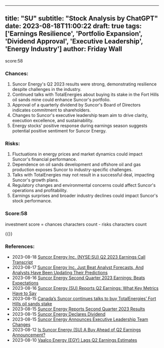 
---
title: "SU"
subtitle: "Stock Analysis by ChatGPT"
date: 2023-08-18T11:00:22
draft: true
tags: ['Earnings Resilience', 'Portfolio Expansion', 'Dividend Approval', 'Executive Leadership', 'Energy Industry']
author: Friday Wall
---

score:58
### Chances:
1. Suncor Energy's Q2 2023 results were strong, demonstrating resilience despite challenges in the industry.
2. Continued talks with TotalEnergies about buying its stake in the Fort Hills oil sands mine could enhance Suncor's portfolio.
3. Approval of a quarterly dividend by Suncor's Board of Directors indicates commitment to shareholders.
4. Changes to Suncor's executive leadership team aim to drive clarity, execution excellence, and sustainability.
5. Energy stocks' positive response during earnings season suggests potential positive sentiment for Suncor Energy.
### Risks:
1. Fluctuations in energy prices and market dynamics could impact Suncor's financial performance.
2. Dependence on oil sands development and offshore oil and gas production exposes Suncor to industry-specific challenges.
3. Talks with TotalEnergies may not result in a successful deal, impacting Suncor's growth plans.
4. Regulatory changes and environmental concerns could affect Suncor's operations and profitability.
5. Earnings surprises and broader industry declines could impact Suncor's stock performance.
### Score:58
investment score = chances characters count - risks characters count

{{<tradingview symbol="NYSE:SU">}}
### References:
- 2023-08-18 [Suncor Energy Inc. (NYSE:SU) Q2 2023 Earnings Call Transcript](https://finance.yahoo.com/news/suncor-energy-inc-nyse-su-160550532.html?.tsrc=rss)
- 2023-08-17 [Suncor Energy Inc. Just Beat Analyst Forecasts, And Analysts Have Been Updating Their Predictions](https://finance.yahoo.com/news/suncor-energy-inc-just-beat-100416247.html?.tsrc=rss)
- 2023-08-16 [Suncor Energy Second Quarter 2023 Earnings: Beats Expectations](https://finance.yahoo.com/news/suncor-energy-second-quarter-2023-100048135.html?.tsrc=rss)
- 2023-08-16 [Suncor Energy (SU) Reports Q2 Earnings: What Key Metrics Have to Say](https://finance.yahoo.com/news/suncor-energy-su-reports-q2-173011614.html?.tsrc=rss)
- 2023-08-15 [Canada’s Suncor continues talks to buy TotalEnergies’ Fort Hills oil sands stake](https://ca.finance.yahoo.com/news/canada-suncor-continues-talks-buy-150802548.html?.tsrc=rss)
- 2023-08-15 [Suncor Energy Reports Second Quarter 2023 Results](https://finance.yahoo.com/news/suncor-energy-reports-second-quarter-223000244.html?.tsrc=rss)
- 2023-08-15 [Suncor Energy Declares Dividend](https://finance.yahoo.com/news/suncor-energy-declares-dividend-223000236.html?.tsrc=rss)
- 2023-08-15 [Suncor Energy Announces Executive Leadership Team Changes](https://finance.yahoo.com/news/suncor-energy-announces-executive-leadership-221500538.html?.tsrc=rss)
- 2023-08-12 [Is Suncor Energy (SU) A Buy Ahead of Q2 Earnings Announcement?](https://finance.yahoo.com/news/suncor-energy-su-buy-ahead-203100357.html?.tsrc=rss)
- 2023-08-10 [Vaalco Energy (EGY) Lags Q2 Earnings Estimates](https://finance.yahoo.com/news/vaalco-energy-egy-lags-q2-230514355.html?.tsrc=rss)


                